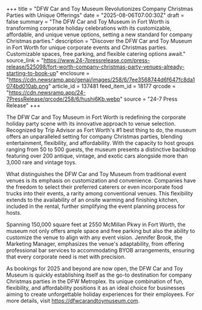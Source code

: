 +++
title = "DFW Car and Toy Museum Revolutionizes Company Christmas Parties with Unique Offerings"
date = "2025-08-06T07:00:30Z"
draft = false
summary = "The DFW Car and Toy Museum in Fort Worth is transforming corporate holiday celebrations with its customizable, affordable, and unique venue options, setting a new standard for company Christmas parties."
description = "Discover the DFW Car and Toy Museum in Fort Worth for unique corporate events and Christmas parties. Customizable spaces, free parking, and flexible catering options await."
source_link = "https://www.24-7pressrelease.com/press-release/525098/fort-worth-company-christmas-party-venues-already-starting-to-book-up"
enclosure = "https://cdn.newsramp.app/genai/images/258/6/7ee3568744d6f647fc8da1074bd010ab.png"
article_id = 137481
feed_item_id = 18177
qrcode = "https://cdn.newsramp.app/24-7PressRelease/qrcode/258/6/hushi6Kb.webp"
source = "24-7 Press Release"
+++

<p>The DFW Car and Toy Museum in Fort Worth is redefining the corporate holiday party scene with its innovative approach to venue selection. Recognized by Trip Advisor as Fort Worth's #1 best thing to do, the museum offers an unparalleled setting for company Christmas parties, blending entertainment, flexibility, and affordability. With the capacity to host groups ranging from 50 to 500 guests, the museum presents a distinctive backdrop featuring over 200 antique, vintage, and exotic cars alongside more than 3,000 rare and vintage toys.</p><p>What distinguishes the DFW Car and Toy Museum from traditional event venues is its emphasis on customization and convenience. Companies have the freedom to select their preferred caterers or even incorporate food trucks into their events, a rarity among conventional venues. This flexibility extends to the availability of an onsite warming and finishing kitchen, included in the rental, further simplifying the event planning process for hosts.</p><p>Spanning 150,000 square feet at 2550 McMillan Pkwy in Fort Worth, the museum not only offers ample space and free parking but also the ability to customize the venue to align with any event vision. Jennifer Brook, the Marketing Manager, emphasizes the venue's adaptability, from offering professional bar services to accommodating BYOB arrangements, ensuring that every corporate need is met with precision.</p><p>As bookings for 2025 and beyond are now open, the DFW Car and Toy Museum is quickly establishing itself as the go-to destination for company Christmas parties in the DFW Metroplex. Its unique combination of fun, flexibility, and affordability positions it as an ideal choice for businesses aiming to create unforgettable holiday experiences for their employees. For more details, visit <a href='https://dfwcarandtoymuseum.com' rel='nofollow' target='_blank'>https://dfwcarandtoymuseum.com</a>.</p>